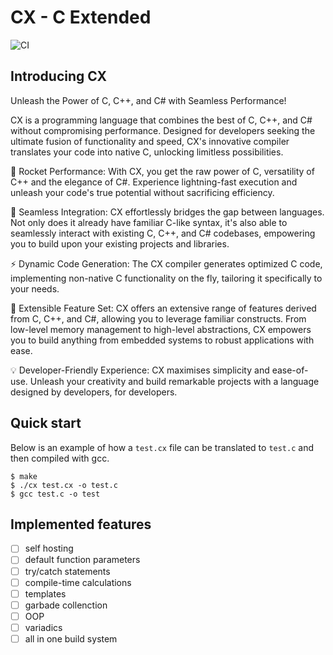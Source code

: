 # CX - C Extended

![CI](https://github.com/doleckijakub/cx/actions/workflows/build.yml/badge.svg)

## Introducing CX

Unleash the Power of C, C++, and C# with Seamless Performance!

CX is a programming language that combines the best of C, C++, and C# without compromising performance. Designed for developers seeking the ultimate fusion of functionality and speed, CX's innovative compiler translates your code into native C, unlocking limitless possibilities.

🚀 Rocket Performance: With CX, you get the raw power of C, versatility of C++ and the elegance of C#. Experience lightning-fast execution and unleash your code's true potential without sacrificing efficiency.

🎯 Seamless Integration: CX effortlessly bridges the gap between languages. Not only does it already have familiar C-like syntax, it's also able to seamlessly interact with existing C, C++, and C# codebases, empowering you to build upon your existing projects and libraries.

⚡️ Dynamic Code Generation: The CX compiler generates optimized C code, implementing non-native C functionality on the fly, tailoring it specifically to your needs.

🧩 Extensible Feature Set: CX offers an extensive range of features derived from C, C++, and C#, allowing you to leverage familiar constructs. From low-level memory management to high-level abstractions, CX empowers you to build anything from embedded systems to robust applications with ease.

💡 Developer-Friendly Experience: CX maximises simplicity and ease-of-use. Unleash your creativity and build remarkable projects with a language designed by developers, for developers.

## Quick start

Below is an example of how a `test.cx` file can be translated to `test.c` and then compiled with gcc.

```console
$ make
$ ./cx test.cx -o test.c
$ gcc test.c -o test
```

## Implemented features


- [ ] self hosting
- [ ] default function parameters
- [ ] try/catch statements
- [ ] compile-time calculations
- [ ] templates
- [ ] garbade collenction
- [ ] OOP
- [ ] variadics
- [ ] all in one build system
